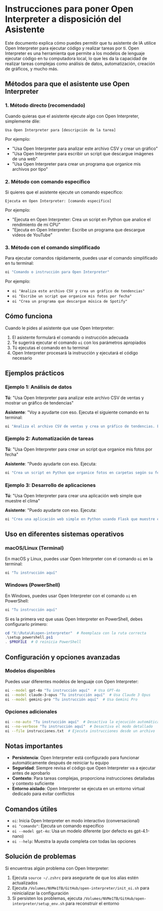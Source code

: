 # Instrucciones para poner Open Interpreter a disposición del Asistente

Este documento explica cómo puedes permitir que tu asistente de IA utilice Open Interpreter para ejecutar código y realizar tareas por ti. Open Interpreter es una herramienta que permite a los modelos de lenguaje ejecutar código en tu computadora local, lo que les da la capacidad de realizar tareas complejas como análisis de datos, automatización, creación de gráficos, y mucho más.

## Métodos para que el asistente use Open Interpreter

### 1. Método directo (recomendado)

Cuando quieras que el asistente ejecute algo con Open Interpreter, simplemente dile:

```
Usa Open Interpreter para [descripción de la tarea]
```

Por ejemplo:
- "Usa Open Interpreter para analizar este archivo CSV y crear un gráfico"
- "Usa Open Interpreter para escribir un script que descargue imágenes de una web"
- "Usa Open Interpreter para crear un programa que organice mis archivos por tipo"

### 2. Método con comando específico

Si quieres que el asistente ejecute un comando específico:

```
Ejecuta en Open Interpreter: [comando específico]
```

Por ejemplo:
- "Ejecuta en Open Interpreter: Crea un script en Python que analice el rendimiento de mi CPU"
- "Ejecuta en Open Interpreter: Escribe un programa que descargue videos de YouTube"

### 3. Método con el comando simplificado

Para ejecutar comandos rápidamente, puedes usar el comando simplificado en tu terminal:

```bash
oi "Comando o instrucción para Open Interpreter"
```

Por ejemplo:
- `oi "Analiza este archivo CSV y crea un gráfico de tendencias"`
- `oi "Escribe un script que organice mis fotos por fecha"`
- `oi "Crea un programa que descargue música de Spotify"`

## Cómo funciona

Cuando le pides al asistente que use Open Interpreter:

1. El asistente formulará el comando o instrucción adecuada
2. Te sugerirá ejecutar el comando `oi` con los parámetros apropiados
3. Tú ejecutas el comando en tu terminal
4. Open Interpreter procesará la instrucción y ejecutará el código necesario

## Ejemplos prácticos

### Ejemplo 1: Análisis de datos

**Tú**: "Usa Open Interpreter para analizar este archivo CSV de ventas y mostrar un gráfico de tendencias"

**Asistente**: "Voy a ayudarte con eso. Ejecuta el siguiente comando en tu terminal:

```bash
oi "Analiza el archivo CSV de ventas y crea un gráfico de tendencias. El archivo probablemente se encuentra en la carpeta actual."
```

### Ejemplo 2: Automatización de tareas

**Tú**: "Usa Open Interpreter para crear un script que organice mis fotos por fecha"

**Asistente**: "Puedo ayudarte con eso. Ejecuta:

```bash
oi "Crea un script en Python que organice fotos en carpetas según su fecha de creación"
```

### Ejemplo 3: Desarrollo de aplicaciones

**Tú**: "Usa Open Interpreter para crear una aplicación web simple que muestre el clima"

**Asistente**: "Puedo ayudarte con eso. Ejecuta:

```bash
oi "Crea una aplicación web simple en Python usando Flask que muestre el clima actual basado en la ubicación del usuario"
```

## Uso en diferentes sistemas operativos

### macOS/Linux (Terminal)

En macOS y Linux, puedes usar Open Interpreter con el comando `oi` en la terminal:

```bash
oi "Tu instrucción aquí"
```

### Windows (PowerShell)

En Windows, puedes usar Open Interpreter con el comando `oi` en PowerShell:

```powershell
oi "Tu instrucción aquí"
```

Si es la primera vez que usas Open Interpreter en PowerShell, debes configurarlo primero:

```powershell
cd "X:\Ruta\A\open-interpreter"  # Reemplaza con la ruta correcta
.\setup_powershell.ps1
. $PROFILE  # O reinicia PowerShell
```

## Configuración y opciones avanzadas

### Modelos disponibles

Puedes usar diferentes modelos de lenguaje con Open Interpreter:

```bash
oi --model gpt-4o "Tu instrucción aquí"  # Usa GPT-4o
oi --model claude-3-opus "Tu instrucción aquí"  # Usa Claude 3 Opus
oi --model gemini-pro "Tu instrucción aquí"  # Usa Gemini Pro
```

### Opciones adicionales

```bash
oi --no-auto "Tu instrucción aquí"  # Desactiva la ejecución automática (te pedirá confirmación)
oi --no-verbose "Tu instrucción aquí"  # Desactiva el modo detallado
oi --file instrucciones.txt  # Ejecuta instrucciones desde un archivo
```

## Notas importantes

- **Persistencia**: Open Interpreter está configurado para funcionar automáticamente después de reiniciar tu equipo
- **Seguridad**: Siempre revisa el código que Open Interpreter va a ejecutar antes de aprobarlo
- **Contexto**: Para tareas complejas, proporciona instrucciones detalladas y contexto suficiente
- **Entorno aislado**: Open Interpreter se ejecuta en un entorno virtual dedicado para evitar conflictos

## Comandos útiles

- `oi`: Inicia Open Interpreter en modo interactivo (conversacional)
- `oi "comando"`: Ejecuta un comando específico
- `oi --model gpt-4o`: Usa un modelo diferente (por defecto es gpt-4.1-nano)
- `oi --help`: Muestra la ayuda completa con todas las opciones

## Solución de problemas

Si encuentras algún problema con Open Interpreter:

1. Ejecuta `source ~/.zshrc` para asegurarte de que los alias estén actualizados
2. Ejecuta `/Volumes/NVMe1TB/GitHub/open-interpreter/init_oi.sh` para reinicializar la configuración
3. Si persisten los problemas, ejecuta `/Volumes/NVMe1TB/GitHub/open-interpreter/setup_env.sh` para reconstruir el entorno
